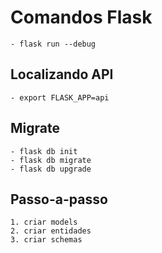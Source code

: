 # Comandos Flask
    - flask run --debug

## Localizando API
    - export FLASK_APP=api

## Migrate
    - flask db init
    - flask db migrate
    - flask db upgrade

## Passo-a-passo
    1. criar models
    2. criar entidades
    3. criar schemas
     